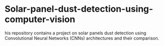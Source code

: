 # Solar-panel-dust-detection-using-computer-vision
his repository contains a project on solar panels dust detection using Convolutional Neural Networks (CNNs) architectures and their comparison.
